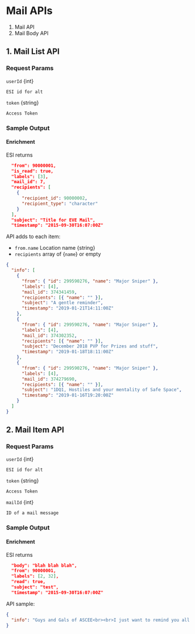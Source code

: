 # Mail APIs

1. Mail API
2. Mail Body API

## 1. Mail List API

### Request Params

`userId` {int} 

    ESI id for alt

`token` {string}

    Access Token

### Sample Output

#### Enrichment

ESI returns

```json
  "from": 90000001,
  "is_read": true,
  "labels": [3],
  "mail_id": 7,
  "recipients": [
    {
      "recipient_id": 90000002,
      "recipient_type": "character"
    }
  ],
  "subject": "Title for EVE Mail",
  "timestamp": "2015-09-30T16:07:00Z"
```

API adds to each item:

* `from.name` Location name {string}
* `recipients` array of {`name`} or empty

```json
{
  "info": [
    {
      "from": { "id": 299590276, "name": "Major Sniper" },
      "labels": [4],
      "mail_id": 374341459,
      "recipients": [{ "name": "" }],
      "subject": "A gentle reminder",
      "timestamp": "2019-01-21T14:11:00Z"
    },
    {
      "from": { "id": 299590276, "name": "Major Sniper" },
      "labels": [4],
      "mail_id": 374302352,
      "recipients": [{ "name": "" }],
      "subject": "December 2018 PVP for Prizes and stuff",
      "timestamp": "2019-01-18T18:11:00Z"
    },
    {
      "from": { "id": 299590276, "name": "Major Sniper" },
      "labels": [4],
      "mail_id": 374279690,
      "recipients": [{ "name": "" }],
      "subject": "1DQ1, Hostiles and your mentality of Safe Space",
      "timestamp": "2019-01-16T19:20:00Z"
    }
  ]
}
````

## 2. Mail Item API

### Request Params

`userId` {int}

    ESI id for alt

`token` {string}

    Access Token

`mailId` {int}

    ID of a mail message

### Sample Output

#### Enrichment

ESI returns

```json
  "body": "blah blah blah",
  "from": 90000001,
  "labels": [2, 32],
  "read": true,
  "subject": "test",
  "timestamp": "2015-09-30T16:07:00Z"
```

API sample:

```json
{
  "info": "Guys and Gals of ASCEE<br><br>I just want to remind you all that although we dont micro manage topics of conversation on coms, there is a level of expectations that we all remain civil and keep topics at least above the board. I have heard on several occasions now that topics can get out of hand on the sexual side and to be honest. we are all adults and know where the line is. I expect you all to remain above that line and at least keep it do a degree clean. <br><br>Not everyone wants to hear about your body parts or how you are in bed. This is not the place nor the milk crate to stand on to shout that out. <br><br>I am going to leave this at that, but in future if i keep hearing the same names pop up, im going to have a chat with you personally about this. We are a large multi national corp with many opinions, religions and ages and although we cant keep everyone happy, we can at least remain civil on our coms.<br><br>This is the last time im going to mention this and i expect you all to act as adults. "
}
```